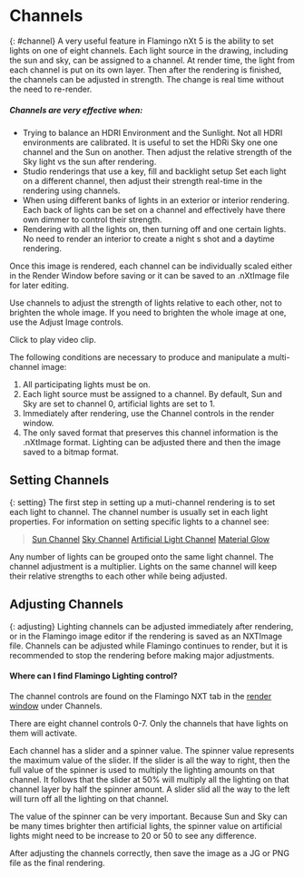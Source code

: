 ---
---


# Channels
{: #channel}
A very useful feature in Flamingo nXt 5 is the ability to set lights on one of eight channels. Each light source in the drawing, including the sun and sky, can be assigned to a channel. At render time, the light from each channel is put on its own layer.  Then after the rendering is finished, the channels can be adjusted in strength.  The change is real time without the need to re-render.  

##### Channels are very effective when:

* Trying to balance an HDRI Environment and the Sunlight.  Not all HDRI environments are calibrated.  It is useful to set the HDRi Sky one one channel and the Sun on another.  Then adjust the relative strength of the Sky light vs the sun after rendering.
* Studio renderings that use a key, fill and backlight setup  Set each light on a different channel, then adjust their strength real-time in the rendering using channels.
* When using different banks of lights in an exterior or interior rendering.  Each back of lights can be set on a channel and effectively have there own dimmer to control their strength.
* Rendering with all the lights on, then turning off and one certain lights. No need to render an interior to create a night s shot and a daytime rendering.

Once this image is rendered, each channel can be individually scaled either in the Render Window before saving or it can be saved to an .nXtImage file for later editing.

Use channels to adjust the strength of lights relative to each other, not to brighten the whole image.  If you need to brighten the whole image at one, use the Adjust Image controls.

<!-- TODO: Find original video clip.It is probably best to embed it from Vimeo.-->
Click to play video clip.

The following conditions are necessary to produce and manipulate a multi-channel image:

 1. All participating lights must be on.
 2. Each light source must be assigned to a channel. By default, Sun and Sky are set to channel 0, artificial lights are set to 1.
 3. Immediately after rendering, use the Channel controls in the render window.
 3. The only saved format that preserves this channel information is the .nXtImage format. Lighting can be adjusted there and then the image saved to a bitmap format.

## Setting Channels
{: setting}
The first step in setting up a muti-channel rendering is to set each light to channel. The channel number is usually set in each light properties.  For information on setting specific lights to a channel see:

>[Sun Channel](sun-and-sky-tabs.html#sun-channel)
>[Sky Channel](sun-and-sky-tabs.html#sky-channel)
>[Artificial Light Channel](lights-tab.html#channel)
>[Material Glow](documentproperties-flamingo.html#channel)

Any number of lights can be grouped onto the same light channel.  The channel adjustment is a multiplier. Lights on the same channel will keep their relative strengths to each other while being adjusted.

## Adjusting Channels
{: adjusting}
Lighting channels can be adjusted immediately after rendering, or in the Flamingo image editor if the rendering is saved as an NXTImage file.  Channels can be adjusted while Flamingo continues to render, but it is recommended to stop the rendering before making major adjustments.

#### Where can I find Flamingo Lighting control?
The channel controls are found on the Flamingo NXT tab in the [render window](render-window.html) under Channels.

There are eight channel controls 0-7. Only the channels that have lights on them will activate.
<!-- TODO: can we get a picture of the slider and multiplier value -->
Each channel has a slider and a spinner value.  The spinner value represents the maximum value of the slider. If the slider is all the way to right, then the full value of the spinner is used to multiply the lighting amounts on that channel.  It follows that the slider at 50% will multiply all the lighting on that channel layer by half the spinner amount.  A slider slid all the way to the left will turn off all the lighting on that channel.

The value of the spinner can be very important.  Because Sun and Sky can be many times brighter then artificial lights, the spinner value on artificial lights  might need to be increase to 20 or 50 to see any difference.

After adjusting the channels correctly, then save the image as a JG or PNG file as the final rendering.
